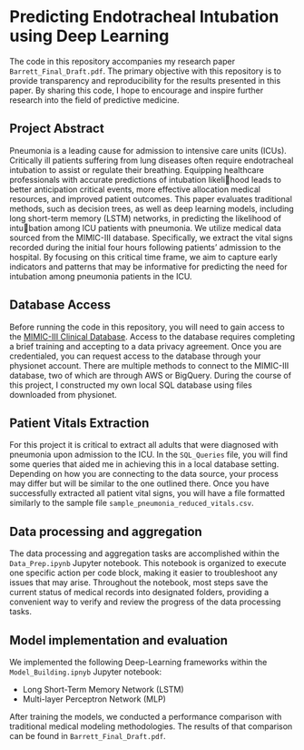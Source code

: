 # Predicting Endotracheal Intubation using Deep Learning

The code in this repository accompanies my research paper `Barrett_Final_Draft.pdf`. The primary objective with this repository is to provide transparency and reproducibility for the results presented in this paper. By sharing this code, I hope to encourage and inspire further research into the field of predictive medicine. 

## Project Abstract

Pneumonia is a leading cause for admission to intensive care units (ICUs). Critically ill patients suffering from lung diseases often require endotracheal intubation to assist or regulate their breathing. Equipping healthcare professionals with accurate predictions of intubation likelihood leads to better anticipation critical events, more effective allocation medical resources, and improved patient outcomes.
This paper evaluates traditional methods, such as decision trees, as well as deep learning models, including long short-term memory (LSTM) networks, in predicting the likelihood of intubation among ICU patients with pneumonia. We utilize medical data sourced from the MIMIC-III database. Specifically, we extract the vital signs recorded during the initial four hours following patients’ admission to the hospital. By focusing on this critical time frame, we aim to capture early indicators and patterns that may be informative for predicting the need for intubation among pneumonia patients in the ICU.



## Database Access

Before running the code in this repository, you will need to gain access to the [MIMIC-III Clinical Database](https://physionet.org/content/mimiciii/1.4/). Access to the database requires completing a brief training and accepting to a data privacy agreement. Once you are credentialed, you can request access to the database through your physionet account. There are multiple methods to connect to the MIMIC-III database, two of which are through AWS or BigQuery. During the course of this project, I constructed my own local SQL database using files downloaded from physionet. 

## Patient Vitals Extraction

For this project it is critical to extract all adults that were diagnosed with pneumonia upon admission to the ICU. In the `SQL_Queries` file, you will find some queries that aided me in achieving this in a local database setting. Depending on how you are connecting to the data source, your process may differ but will be similar to the one outlined there. Once you have successfully extracted all patient vital signs, you will have a file formatted similarly to the sample file `sample_pneumonia_reduced_vitals.csv`.

## Data processing and aggregation
The data processing and aggregation tasks are accomplished within the `Data_Prep.ipynb` Jupyter notebook. This notebook is organized to execute one specific action per code block, making it easier to troubleshoot any issues that may arise. Throughout the notebook, most steps save the current status of medical records into designated folders, providing a convenient way to verify and review the progress of the data processing tasks.

## Model implementation and evaluation

We implemented the following Deep-Learning frameworks within the `Model_Building.ipnyb` Jupyter notebook:
- Long Short-Term Memory Network (LSTM)
- Multi-layer Perceptron Network (MLP)

After training the models, we conducted a performance comparison with traditional medical modeling methodologies. The results of that comparison can be found in `Barrett_Final_Draft.pdf`. 
